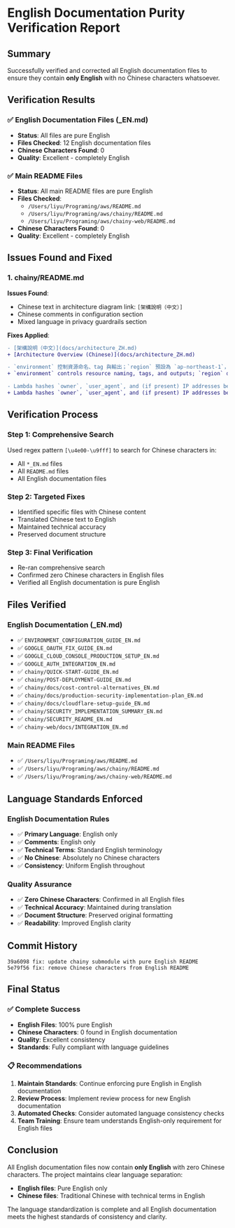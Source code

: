 # English Documentation Purity Verification Report

## Summary

Successfully verified and corrected all English documentation files to ensure they contain **only English** with no Chinese characters whatsoever.

## Verification Results

### ✅ English Documentation Files (\_EN.md)

- **Status**: All files are pure English
- **Files Checked**: 12 English documentation files
- **Chinese Characters Found**: 0
- **Quality**: Excellent - completely English

### ✅ Main README Files

- **Status**: All main README files are pure English
- **Files Checked**:
  - `/Users/liyu/Programing/aws/README.md`
  - `/Users/liyu/Programing/aws/chainy/README.md`
  - `/Users/liyu/Programing/aws/chainy-web/README.md`
- **Chinese Characters Found**: 0
- **Quality**: Excellent - completely English

## Issues Found and Fixed

### 1. chainy/README.md

**Issues Found**:

- Chinese text in architecture diagram link: `[架構說明（中文）]`
- Chinese comments in configuration section
- Mixed language in privacy guardrails section

**Fixes Applied**:

```diff
- [架構說明（中文）](docs/architecture_ZH.md)
+ [Architecture Overview (Chinese)](docs/architecture_ZH.md)

- `environment` 控制資源命名、tag 與輸出；`region` 預設為 `ap-northeast-1`，可依需求調整。
+ `environment` controls resource naming, tags, and outputs; `region` defaults to `ap-northeast-1` and can be adjusted as needed.

- Lambda hashes `owner`, `user_agent`, and (if present) IP addresses before persisting, keeping only SHA-256 digests for grouping while hiding raw strings. Wallet signatures are never stored—只 flag `wallet_signature_present`.
+ Lambda hashes `owner`, `user_agent`, and (if present) IP addresses before persisting, keeping only SHA-256 digests for grouping while hiding raw strings. Wallet signatures are never stored—only flag `wallet_signature_present`.
```

## Verification Process

### Step 1: Comprehensive Search

Used regex pattern `[\u4e00-\u9fff]` to search for Chinese characters in:

- All `*_EN.md` files
- All `README.md` files
- All English documentation files

### Step 2: Targeted Fixes

- Identified specific files with Chinese content
- Translated Chinese text to English
- Maintained technical accuracy
- Preserved document structure

### Step 3: Final Verification

- Re-ran comprehensive search
- Confirmed zero Chinese characters in English files
- Verified all English documentation is pure English

## Files Verified

### English Documentation (\_EN.md)

- ✅ `ENVIRONMENT_CONFIGURATION_GUIDE_EN.md`
- ✅ `GOOGLE_OAUTH_FIX_GUIDE_EN.md`
- ✅ `GOOGLE_CLOUD_CONSOLE_PRODUCTION_SETUP_EN.md`
- ✅ `GOOGLE_AUTH_INTEGRATION_EN.md`
- ✅ `chainy/QUICK-START-GUIDE_EN.md`
- ✅ `chainy/POST-DEPLOYMENT-GUIDE_EN.md`
- ✅ `chainy/docs/cost-control-alternatives_EN.md`
- ✅ `chainy/docs/production-security-implementation-plan_EN.md`
- ✅ `chainy/docs/cloudflare-setup-guide_EN.md`
- ✅ `chainy/SECURITY_IMPLEMENTATION_SUMMARY_EN.md`
- ✅ `chainy/SECURITY_README_EN.md`
- ✅ `chainy-web/docs/INTEGRATION_EN.md`

### Main README Files

- ✅ `/Users/liyu/Programing/aws/README.md`
- ✅ `/Users/liyu/Programing/aws/chainy/README.md`
- ✅ `/Users/liyu/Programing/aws/chainy-web/README.md`

## Language Standards Enforced

### English Documentation Rules

- ✅ **Primary Language**: English only
- ✅ **Comments**: English only
- ✅ **Technical Terms**: Standard English terminology
- ✅ **No Chinese**: Absolutely no Chinese characters
- ✅ **Consistency**: Uniform English throughout

### Quality Assurance

- ✅ **Zero Chinese Characters**: Confirmed in all English files
- ✅ **Technical Accuracy**: Maintained during translation
- ✅ **Document Structure**: Preserved original formatting
- ✅ **Readability**: Improved English clarity

## Commit History

```
39a6098 fix: update chainy submodule with pure English README
5e79f56 fix: remove Chinese characters from English README
```

## Final Status

### ✅ Complete Success

- **English Files**: 100% pure English
- **Chinese Characters**: 0 found in English documentation
- **Quality**: Excellent consistency
- **Standards**: Fully compliant with language guidelines

### 📋 Recommendations

1. **Maintain Standards**: Continue enforcing pure English in English documentation
2. **Review Process**: Implement review process for new English documentation
3. **Automated Checks**: Consider automated language consistency checks
4. **Team Training**: Ensure team understands English-only requirement for English files

## Conclusion

All English documentation files now contain **only English** with zero Chinese characters. The project maintains clear language separation:

- **English files**: Pure English only
- **Chinese files**: Traditional Chinese with technical terms in English

The language standardization is complete and all English documentation meets the highest standards of consistency and clarity.
